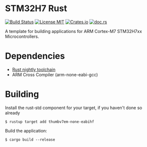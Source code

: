 # STM32H7 Rust
[![Build Status](https://travis-ci.org/saschagrunert/stm32h7-rs.svg)](https://travis-ci.org/saschagrunert/stm32h7-rs) [![License MIT](https://img.shields.io/badge/license-MIT-blue.svg)](https://github.com/saschagrunert/stm32h7-rs/blob/master/LICENSE) [![Crates.io](https://img.shields.io/crates/v/stm32h7xx.svg)](https://crates.io/crates/stm32h7xx) [![doc.rs](https://docs.rs/stm32h7xx/badge.svg)](https://docs.rs/crate/stm32h7xx)

A template for building applications for ARM Cortex-M7 STM32H7xx
Microcontrollers.

# Dependencies

- [Rust nightly toolchain](https://github.com/rust-lang-nursery/rustup.rs)
- ARM Cross Compiler (arm-none-eabi-gcc)

# Building

Install the rust-std component for your target, if you haven't done so already

```console
$ rustup target add thumbv7em-none-eabihf
```

Build the application:

```consol
$ cargo build --release
```
